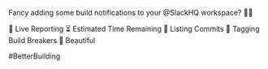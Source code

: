 Fancy adding some build notifications to your @SlackHQ workspace? 📣😮

🍿 Live Reporting
⏳ Estimated Time Remaining
🧬 Listing Commits
🙈 Tagging Build Breakers
🎀 Beautiful

#BetterBuilding
